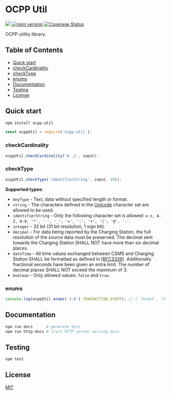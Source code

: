 # OCPP Util

![](https://github.com/romfrolov/ocpp-util/workflows/build/badge.svg) [![npm version](https://badge.fury.io/js/ocpp-util.svg)](https://badge.fury.io/js/ocpp-util) [![Coverage Status](https://coveralls.io/repos/github/romfrolov/ocpp-util/badge.svg?branch=master)](https://coveralls.io/github/romfrolov/ocpp-util?branch=master)

OCPP utility library.

## Table of Contents

- [Quick start](#quick-start)
 - [checkCardinality](#checkcardinality)
 - [checkType](#checkType)
 - [enums](#enums)
- [Documentation](#documentation)
- [Testing](#testing)
- [License](#license)

## Quick start

```bash
npm install ocpp-util
```

```js
const ocppUtil = require('ocpp-util');
```

### checkCardinality

```js
ocppUtil.checkCardinality('0..1', input);
```

### checkType

```js
ocppUtil.checkType('identifierString', input, 20));
```

**Supported types:**
- `AnyType` - Text, data without specified length or format.
- `string` - The characters defined in the [Unicode](http://www.unicode.org/versions/Unicode10.0.0/) character set are allowed to be used.
- `identifierString` - Only the following character set is allowed: `a-z, A-Z, 0-9, '*', '-', '_', '=', ':', '+', '|', '@', '.'`.
- `integer` - 32 bit (31 bit resolution, 1 sign bit).
- `decimal` - For data being reported by the Charging Station, the full resolution of the source data must be
preserved. The decimal sent towards the Charging Station SHALL NOT have more than six
decimal places.
- `dateTime` - All time values exchanged between CSMS and Charging Station SHALL be formatted as
defined in [[RFC3339]](https://tools.ietf.org/html/rfc3339). Additionally fractional seconds have been given an extra limit. The
number of decimal places SHALL NOT exceed the maximum of 3.
- `boolean` - Only allowed values: `false` and `true`.

### enums

```js
console.log(ocppUtil.enums('2.0').TRANSACTION_EVENT); // [ 'Ended', 'Started', 'Updated' ]
```

## Documentation

```bash
npm run docs      # generate docs
npm run http-docs # start HTTP server serving docs
```

## Testing

```bash
npm test
```

## License

[MIT](./LICENSE)
